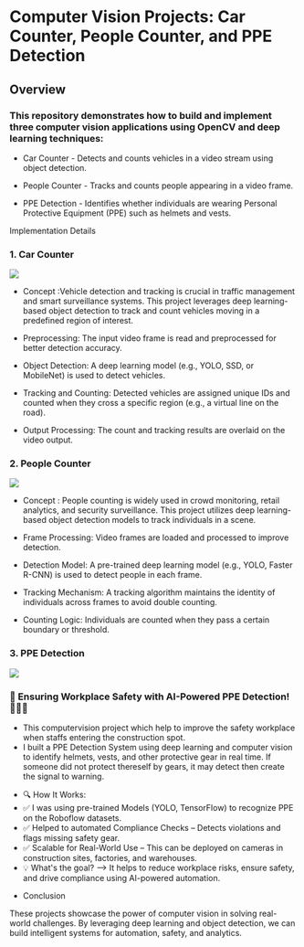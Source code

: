 # Computer Vision Projects: Car Counter, People Counter, and PPE Detection

## Overview

### This repository demonstrates how to build and implement three computer vision applications using OpenCV and deep learning techniques:

* Car Counter - Detects and counts vehicles in a video stream using object detection.

* People Counter - Tracks and counts people appearing in a video frame.

* PPE Detection - Identifies whether individuals are wearing Personal Protective Equipment (PPE) such as helmets and vests.

Implementation Details

### 1. Car Counter
![](https://github.com/RickyDoan/ComputerVision-Counting-Car-People-PPE-Detection/blob/main/Car%20Counter/counting_car.gif)
- Concept :Vehicle detection and tracking is crucial in traffic management and smart surveillance systems. This project leverages deep learning-based object detection to track and count vehicles moving in a predefined region of interest.

- Preprocessing: The input video frame is read and preprocessed for better detection accuracy.

- Object Detection: A deep learning model (e.g., YOLO, SSD, or MobileNet) is used to detect vehicles.

- Tracking and Counting: Detected vehicles are assigned unique IDs and counted when they cross a specific region (e.g., a virtual line on the road).

- Output Processing: The count and tracking results are overlaid on the video output.

### 2. People Counter
![](https://github.com/RickyDoan/ComputerVision-Counting-Car-People-PPE-Detection/blob/main/People%20counter/pp_counting.gif)
- Concept : People counting is widely used in crowd monitoring, retail analytics, and security surveillance. This project utilizes deep learning-based object detection models to track individuals in a scene.

- Frame Processing: Video frames are loaded and processed to improve detection.

- Detection Model: A pre-trained deep learning model (e.g., YOLO, Faster R-CNN) is used to detect people in each frame.

- Tracking Mechanism: A tracking algorithm maintains the identity of individuals across frames to avoid double counting.

- Counting Logic: Individuals are counted when they pass a certain boundary or threshold.

### 3. PPE Detection
![](https://github.com/RickyDoan/ComputerVision-Counting-Car-People-PPE-Detection/blob/main/PPE%20detection/ppe_detection.gif)
### 🚀 Ensuring Workplace Safety with AI-Powered PPE Detection! 🦺👷‍♂️
* This computervision project which help to improve the safety workplace when staffs entering the construction spot.
* I built a PPE Detection System using deep learning and computer vision to identify helmets, vests, and other protective gear in real time. If someone did not protect thereself by gears, it may detect then create the signal to warning.
- 🔍 How It Works:
- ✅ I was using pre-trained Models (YOLO, TensorFlow) to recognize PPE on the Roboflow datasets.
- ✅ Helped to automated Compliance Checks – Detects violations and flags missing safety gear.
- ✅ Scalable for Real-World Use – This can be deployed on cameras in construction sites, factories, and warehouses.
- 💡 What's the goal? --> It helps to reduce workplace risks, ensure safety, and drive compliance using AI-powered automation.

* Conclusion

These projects showcase the power of computer vision in solving real-world challenges. By leveraging deep learning and object detection, we can build intelligent systems for automation, safety, and analytics.
